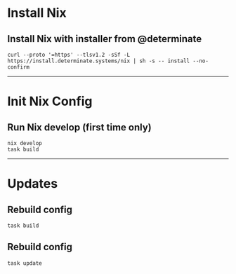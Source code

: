 # Install Nix
## Install Nix with installer from @determinate
```
curl --proto '=https' --tlsv1.2 -sSf -L https://install.determinate.systems/nix | sh -s -- install --no-confirm
```

---

# Init Nix Config
## Run Nix develop (first time only)
```
nix develop
task build
```

---

# Updates
## Rebuild config
```
task build
```

## Rebuild config
```
task update
```
